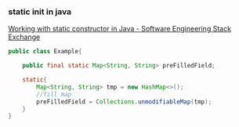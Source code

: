 ### static init in java 


[Working with static constructor in Java - Software Engineering Stack Exchange](https://softwareengineering.stackexchange.com/questions/228242/working-with-static-constructor-in-java "Working with static constructor in Java - Software Engineering Stack Exchange")


 

```java
public class Example{

    public final static Map<String, String> preFilledField;

    static{
        Map<String, String> tmp = new HashMap<>();
        //fill map
        preFilledField = Collections.unmodifiableMap(tmp);
    }
}
```
